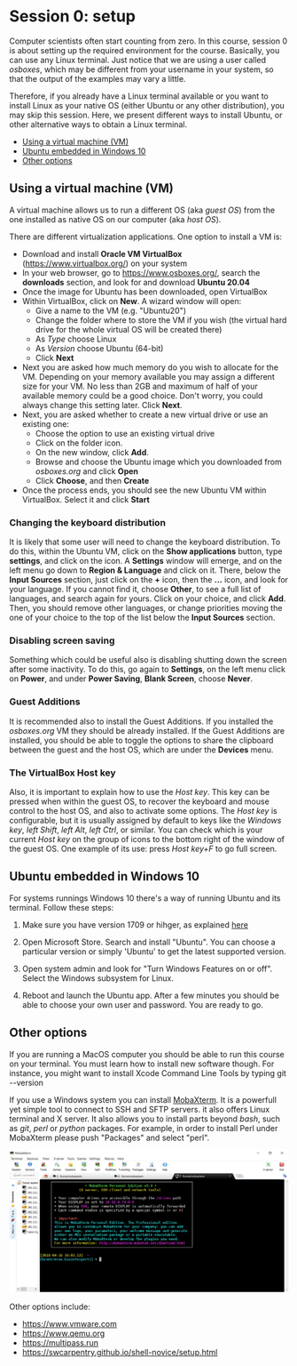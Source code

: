 # Session 0: setup

Computer scientists often start counting from zero. In this course, session 0 is about setting up the required environment for the course. Basically, you can use any Linux terminal. Just notice that we are using a user called *osboxes*, which may be different from your username in your system, so that the output of the examples may vary a little.

Therefore, if you already have a Linux terminal available or you want to install Linux as your native OS (either Ubuntu or any other distribution), you may skip this session. Here, we present different ways to install Ubuntu, or other alternative ways to obtain a Linux terminal.

- [Using a virtual machine (VM)](#using-a-virtual-machine--vm-)
- [Ubuntu embedded in Windows 10](#ubuntu-embedded-in-windows-10)
- [Other options](#other-options)


## Using a virtual machine (VM)

A virtual machine allows us to run a different OS (aka *guest OS*) from the one installed as native OS on our computer (aka *host OS*).

There are different virtualization applications. One option to install a VM is:
- Download and install **Oracle VM VirtualBox** (https://www.virtualbox.org/) on your system
- In your web browser, go to https://www.osboxes.org/, search the **downloads** section, and look for and download **Ubuntu 20.04**
- Once the image for Ubuntu has been downloaded, open VirtualBox
- Within VirtualBox, click on **New**. A wizard window will open:
    - Give a name to the VM (e.g. "Ubuntu20")
    - Change the folder where to store the VM if you wish (the virtual hard drive for the whole virtual OS will be created there)
    - As *Type* choose Linux
    - As *Version* choose Ubuntu (64-bit)
    - Click **Next**
- Next you are asked how much memory do you wish to allocate for the VM. Depending on your memory available you may assign a different size for your VM. No less than 2GB and maximum of half of your available memory could be a good choice. Don't worry, you could always change this setting later. Click **Next**.
- Next, you are asked whether to create a new virtual drive or use an existing one:
    - Choose the option to use an existing virtual drive
    - Click on the folder icon.
    - On the new window, click **Add**.
    - Browse and choose the Ubuntu image which you downloaded from *osboxes.org* and click **Open**
    - Click **Choose**, and then **Create**
- Once the process ends, you should see the new Ubuntu VM within VirtualBox. Select it and click **Start**

### Changing the keyboard distribution

It is likely that some user will need to change the keyboard distribution. To do this, within the Ubuntu VM, click on the **Show applications** button, type **settings**, and click on the icon. A **Settings** window will emerge, and on the left menu go down to **Region & Language** and click on it. There, below the **Input Sources** section, just click on the **+** icon, then the **...** icon, and look for your language. If you cannot find it, choose **Other**, to see a full list of languages, and search again for yours. Click on your choice, and click **Add**. Then, you should remove other languages, or change priorities moving the one of your choice to the top of the list below the **Input Sources** section.

### Disabling screen saving

Something which could be useful also is disabling shutting down the screen after some inactivity. To do this, go again to **Settings**, on the left menu click on **Power**, and under **Power Saving**, **Blank Screen**, choose **Never**.

### Guest Additions

It is recommended also to install the Guest Additions. If you installed the *osboxes.org* VM they should be already installed. If the Guest Additions are installed, you should be able to toggle the options to share the clipboard between the guest and the host OS, which are under the **Devices** menu.

### The VirtualBox Host key

Also, it is important to explain how to use the *Host key*. This key can be pressed when within the guest OS, to recover the keyboard and mouse control to the host OS, and also to activate some options. The *Host key* is configurable, but it is usually assigned by default to keys like the *Windows key*, *left Shift*, *left Alt*, *left Ctrl*, or similar. You can check which is your current *Host key* on the group of icons to the bottom right of the window of the guest OS. One example of its use: press *Host key+F* to go full screen.

## Ubuntu embedded in Windows 10

For systems runnings Windows 10 there's a way of running Ubuntu and its terminal. Follow these steps:

1. Make sure you have version 1709 or hihger, as explained [here](https://www.protocols.io/view/ubuntu-on-windows-for-computational-biology-sfuebnw)

2. Open Microsoft Store. Search and install "Ubuntu". You can choose a particular version or simply 'Ubuntu' to get the latest supported version.

3. Open system admin and look for "Turn Windows Features on or off". Select the Windows subsystem for Linux.

4. Reboot and launch the Ubuntu app. After a few minutes you should be able to choose your own user and password. You are ready to go.


## Other options 

If you are running a MacOS computer you should be able to run this course on your terminal. You must learn how to install new software though. For instance, you might want to install Xcode Command Line Tools by typing git --version

If you use a Windows system you can install [MobaXterm](https://mobaxterm.mobatek.net). It is a powerfull yet simple tool to connect to SSH and SFTP servers. it also offers Linux terminal and X server. It also allows you to install parts beyond *bash*, such as *git*, *perl* or *python* packages. For example, in order to install Perl under MobaXterm please push "Packages" and select "perl". 

![](pics/MobaXterm.png)

Other options include:

* https://www.vmware.com
* https://www.qemu.org
* https://multipass.run
* https://swcarpentry.github.io/shell-novice/setup.html
